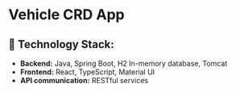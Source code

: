 # Vehicle CRD App

## 📌 Technology Stack:
- **Backend:** Java, Spring Boot, H2 In-memory database, Tomcat
- **Frontend:** React, TypeScript, Material UI
- **API communication:** RESTful services
